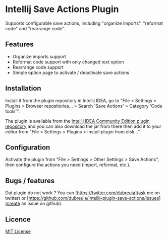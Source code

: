 # Intellij Save Actions Plugin

Supports configurable save actions, including "organize imports", "reformat code" and "rearrange code".

## Features

- Organize imports support
- Reformat code support with only changed text option
- Rearrange code support
- Simple option page to activate / deactivate save actions

## Installation

Install it from the plugin repository in Intellij IDEA, go to "File > Settings > Plugins > Browser repositories... > Search 'Save Actions' > Category 'Code tools'".

The plugin is available from the [Intellij IDEA Community Edition plugin repository](https://plugins.jetbrains.com/plugin/7642) and you can also download the jar from there then add it to your editor from "File > Settings > Plugins > Install plugin from disk...".

## Configuration

Activate the plugin from "File > Settings > Other Settings > Save Actions", then configure the actions you need (import, reformat, etc.).

## Bugs / features

Dat plugin do not work ? You can [https://twitter.com/dubreuia](ask me on twitter) or [https://github.com/dubreuia/intellij-plugin-save-actions/issues](create an issue on github).

## Licence

[MIT License](LICENSE.txt)
